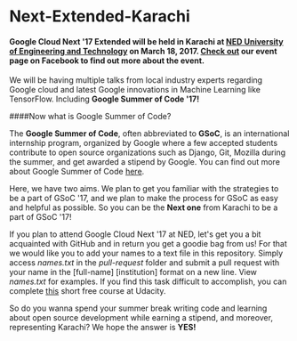 # Next-Extended-Karachi
 
#### Google Cloud Next '17 Extended will be held in Karachi at [NED University of Engineering and Technology](http://www.neduet.edu.pk/)  on March 18, 2017. [Check out](https://www.facebook.com/events/1825116307765328/) our event page on Facebook to find out more about the event.  
We will be having multiple talks from local industry experts regarding Google cloud and latest Google innovations in Machine Learning like TensorFlow. Including  **Google Summer of Code '17!**

####Now what is Google Summer of Code?

The **Google Summer of Code**, often abbreviated to **GSoC**, is an international internship program, organized by Google where a few accepted students contribute to open source organizations such as Django, Git, Mozilla during the summer, and get awarded a stipend by Google. You can find out more about Google Summer of Code [here](https://summerofcode.withgoogle.com/).
 
Here, we have two aims. We plan to get you familiar with the strategies to be a part of GSoC '17, and we plan to make the process for GSoC as easy and helpful as possible. So you can be the **Next one** from Karachi to be a part of GSoC '17!

If you plan to attend Google Cloud Next '17 at NED, let's get you a bit acquainted with GitHub and in return you get a goodie bag from us! For that we would like you to add your names to a text file in this repository. Simply access _names.txt_ in the  _pull-request_ folder and submit a pull request with your name in the [full-name] [institution] format on a new line. View _names.txt_ for examples. If you find this task difficult to accomplish, you can complete [this](https://www.udacity.com/course/how-to-use-git-and-github--ud775) short free course at Udacity. 

So do you wanna spend your summer break writing code and learning about open source development while earning a stipend, and moreover, representing Karachi? We hope the answer is **YES!**
